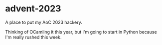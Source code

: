 # advent-2023
A place to put my AoC 2023 hackery.

Thinking of OCamling it this year, but I'm going to start in Python
because I'm really rushed this week.
